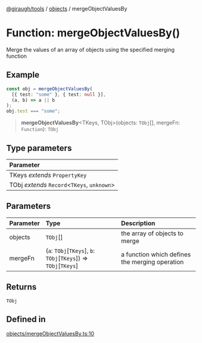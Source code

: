 [@giraugh/tools](../../modules.md) / [objects](../objects.md) / mergeObjectValuesBy

# Function: mergeObjectValuesBy()

Merge the values of an array of objects using the specified merging function

## Example

```ts
const obj = mergeObjectValuesBy(
  [{ test: "some" }, { test: null }],
  (a, b) => a || b
);
obj.test === "some";
```

> **mergeObjectValuesBy**\<TKeys, TObj\>(objects: `TObj`[], mergeFn: `Function`): `TObj`

## Type parameters

| Parameter                                     |
| :-------------------------------------------- |
| TKeys _extends_ `PropertyKey`                 |
| TObj _extends_ `Record`\<`TKeys`, `unknown`\> |

## Parameters

| Parameter | Type                                                            | Description                                    |
| :-------- | :-------------------------------------------------------------- | :--------------------------------------------- |
| objects   | `TObj`[]                                                        | the array of objects to merge                  |
| mergeFn   | (`a`: `TObj`[`TKeys`], `b`: `TObj`[`TKeys`]) => `TObj`[`TKeys`] | a function which defines the merging operation |

## Returns

`TObj`

## Defined in

[objects/mergeObjectValuesBy.ts:10](https://github.com/giraugh/tools/blob/a6c3d4a/lib/objects/mergeObjectValuesBy.ts#L10)
